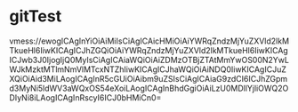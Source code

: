 # gitTest
vmess://ewogICAgInYiOiAiMiIsCiAgICAicHMiOiAiYWRqZndzMjYuZXVld2lkMTkueHl6IiwKICAgICJhZGQiOiAiYWRqZndzMjYuZXVld2lkMTkueHl6IiwKICAgICJwb3J0IjogIjQ0MyIsCiAgICAiaWQiOiAiZDMzOTBjZTAtMmYwOS00N2YwLWJkMzktMTlmNmVlMTcxNTZhIiwKICAgICJhaWQiOiAiNDQ0IiwKICAgICJuZXQiOiAid3MiLAogICAgInR5cGUiOiAibm9uZSIsCiAgICAiaG9zdCI6ICJhZGpmd3MyNi5ldWV3aWQxOS54eXoiLAogICAgInBhdGgiOiAiLzU0MDllYjliOWQ2ODIyNi8iLAogICAgInRscyI6ICJ0bHMiCn0=
